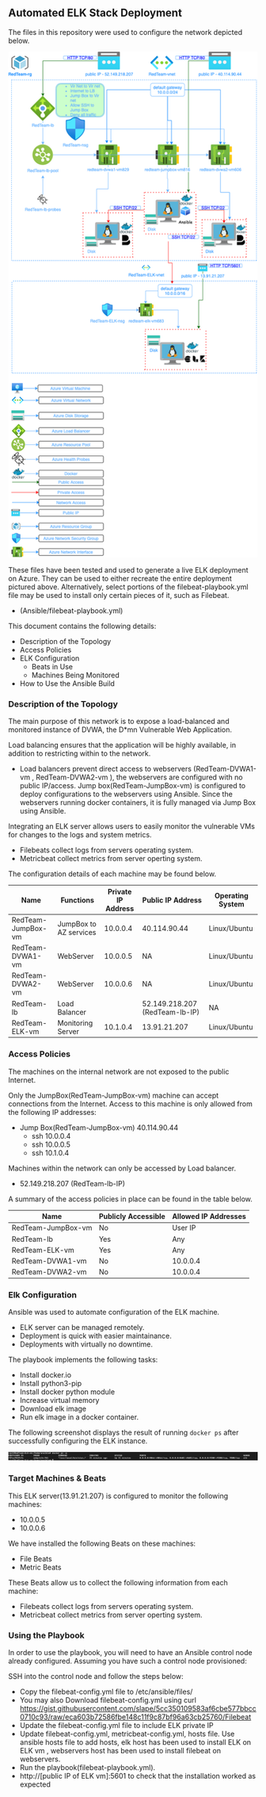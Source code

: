 ## Automated ELK Stack Deployment

The files in this repository were used to configure the network depicted below.

![TODO: Update the path with the name of your diagram](Diagrams/RedTeam-Network-Diagram.png)

These files have been tested and used to generate a live ELK deployment on Azure. They can be used to either recreate the entire deployment pictured above. Alternatively, select portions of the filebeat-playbook.yml file may be used to install only certain pieces of it, such as Filebeat.

  - (Ansible/filebeat-playbook.yml)

This document contains the following details:
- Description of the Topology
- Access Policies
- ELK Configuration
  - Beats in Use
  - Machines Being Monitored
- How to Use the Ansible Build


### Description of the Topology

The main purpose of this network is to expose a load-balanced and monitored instance of DVWA, the D*mn Vulnerable Web Application.

Load balancing ensures that the application will be highly available, in addition to restricting within to the network.
- Load balancers prevent direct access to webservers (RedTeam-DVWA1-vm , RedTeam-DVWA2-vm ), the webservers are configured with no public IP/access. Jump box(RedTeam-JumpBox-vm) is configured to deploy configurations to the   webservers using Ansible. Since the webservers running docker containers, it is fully managed via Jump Box using Ansible.

Integrating an ELK server allows users to easily monitor the vulnerable VMs for changes to the logs and system metrics.
- Filebeats collect logs from servers operating system.
- Metricbeat collect metrics from server operting system.

The configuration details of each machine may be found below.

| Name               | Functions              | Private IP Address | Public IP Address              | Operating System |
|--------------------|------------------------|--------------------|--------------------------------|------------------|
| RedTeam-JumpBox-vm | JumpBox to AZ services | 10.0.0.4           | 40.114.90.44                   | Linux/Ubuntu     |
| RedTeam-DVWA1-vm   | WebServer              | 10.0.0.5           | NA                             | Linux/Ubuntu     |
| RedTeam-DVWA2-vm   | WebServer              | 10.0.0.6           | NA                             | Linux/Ubuntu     |
| RedTeam-lb         | Load Balancer          |                    | 52.149.218.207 (RedTeam-lb-IP) | NA               |
| RedTeam-ELK-vm     | Monitoring Server      | 10.1.0.4           | 13.91.21.207                   | Linux/Ubuntu     |

### Access Policies

The machines on the internal network are not exposed to the public Internet. 

Only the JumpBox(RedTeam-JumpBox-vm) machine can accept connections from the Internet. Access to this machine is only allowed from the following IP addresses:
- Jump Box(RedTeam-JumpBox-vm) 40.114.90.44
  - ssh 10.0.0.4
  - ssh 10.0.0.5
  - ssh 10.1.0.4

Machines within the network can only be accessed by Load balancer.
- 52.149.218.207 (RedTeam-lb-IP)

A summary of the access policies in place can be found in the table below.

| Name               | Publicly Accessible | Allowed IP Addresses |
|--------------------|---------------------|----------------------|
| RedTeam-JumpBox-vm | No                  | User IP              |
| RedTeam-lb         | Yes                 | Any                  |
| RedTeam-ELK-vm     | Yes                 | Any                  |
| RedTeam-DVWA1-vm   | No                  | 10.0.0.4             |
| RedTeam-DVWA2-vm   | No                  | 10.0.0.4             |

### Elk Configuration

Ansible was used to automate configuration of the ELK machine.
- ELK server can be managed remotely.
- Deployment is quick with easier maintainance.
- Deployments with virtually no downtime.

The playbook implements the following tasks:
- Install docker.io
- Install python3-pip
- Install docker python module
- Increase virtual memory 
- Download elk image
- Run elk image in a docker container.

The following screenshot displays the result of running `docker ps` after successfully configuring the ELK instance.

![TODO: Update the path with the name of your screenshot of docker ps output](Diagrams/elkcontainer.png)

### Target Machines & Beats
This ELK server(13.91.21.207) is configured to monitor the following machines:
- 10.0.0.5
- 10.0.0.6

We have installed the following Beats on these machines:
- File Beats
- Metric Beats

These Beats allow us to collect the following information from each machine:
- Filebeats collect logs from servers operating system.
- Metricbeat collect metrics from server operting system.

### Using the Playbook
In order to use the playbook, you will need to have an Ansible control node already configured. Assuming you have such a control node provisioned: 

SSH into the control node and follow the steps below:
- Copy the filebeat-config.yml file to /etc/ansible/files/
- You may also Download filebeat-config.yml using curl                  https://gist.githubusercontent.com/slape/5cc350109583af6cbe577bbcc0710c93/raw/eca603b72586fbe148c11f9c87bf96a63cb25760/Filebeat
- Update the filebeat-config.yml file to include ELK private IP
- Update filebeat-config.yml, metricbeat-config.yml, hosts file. Use ansible hosts file to add hosts, elk host has been used to install ELK on ELK vm , webservers   host has been used to install filebeat on webservers.
- Run the playbook(filebeat-playbook.yml).
- http://[public IP of ELK vm]:5601 to check that the installation worked as expected
